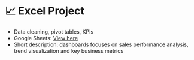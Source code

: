 # 📈 Excel Project
- Data cleaning, pivot tables, KPIs
- Google Sheets: [View here](https://docs.google.com/spreadsheets/d/1j71FILxw9-iv6kiFKTYL3vC754bj5fNcD2WtGUGEd_M/edit?usp=sharing)
- Short description: dashboards focuses on sales performance analysis, trend visualization and key business metrics
